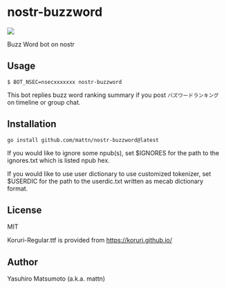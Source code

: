 # nostr-buzzword

![](https://image.nostr.build/a69e388c4bdf0ea8a60b2380337ad7518247c958047ad85df847b04ae35c30c5.png)

Buzz Word bot on nostr

## Usage

```
$ BOT_NSEC=nsecxxxxxxx nostr-buzzword
```

This bot replies buzz word ranking summary if you post `バズワードランキング` on timeline or group chat.

## Installation

```
go install github.com/mattn/nostr-buzzword@latest
```

If you would like to ignore some npub(s), set $IGNORES for the path to the ignores.txt which is listed npub hex.

If you would like to use user dictionary to use customized tokenizer, set $USERDIC for the path to the userdic.txt written as mecab dictionary format.

## License

MIT

Koruri-Regular.ttf is provided from https://koruri.github.io/

## Author

Yasuhiro Matsumoto (a.k.a. mattn)
